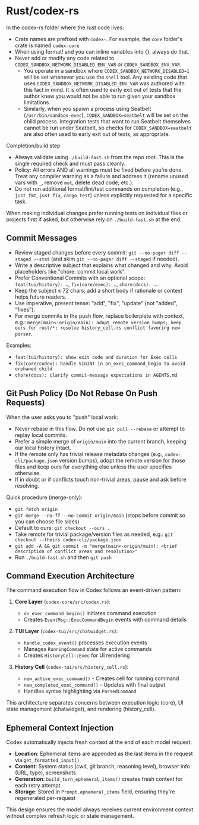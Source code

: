 # Rust/codex-rs

In the codex-rs folder where the rust code lives:

- Crate names are prefixed with `codex-`. For example, the `core` folder's crate is named `codex-core`
- When using format! and you can inline variables into {}, always do that.
- Never add or modify any code related to `CODEX_SANDBOX_NETWORK_DISABLED_ENV_VAR` or `CODEX_SANDBOX_ENV_VAR`.
  - You operate in a sandbox where `CODEX_SANDBOX_NETWORK_DISABLED=1` will be set whenever you use the `shell` tool. Any existing code that uses `CODEX_SANDBOX_NETWORK_DISABLED_ENV_VAR` was authored with this fact in mind. It is often used to early exit out of tests that the author knew you would not be able to run given your sandbox limitations.
  - Similarly, when you spawn a process using Seatbelt (`/usr/bin/sandbox-exec`), `CODEX_SANDBOX=seatbelt` will be set on the child process. Integration tests that want to run Seatbelt themselves cannot be run under Seatbelt, so checks for `CODEX_SANDBOX=seatbelt` are also often used to early exit out of tests, as appropriate.

Completion/build step

- Always validate using `./build-fast.sh` from the repo root. This is the single required check and must pass cleanly.
- Policy: All errors AND all warnings must be fixed before you’re done. Treat any compiler warning as a failure and address it (rename unused vars with `_`, remove `mut`, delete dead code, etc.).
- Do not run additional format/lint/test commands on completion (e.g., `just fmt`, `just fix`, `cargo test`) unless explicitly requested for a specific task.

When making individual changes prefer running tests on individual files or projects first if asked, but otherwise rely on `./build-fast.sh` at the end.

## Commit Messages

- Review staged changes before every commit: `git --no-pager diff --staged --stat` (and skim `git --no-pager diff --staged` if needed).
- Write a descriptive subject that explains what changed and why. Avoid placeholders like "chore: commit local work".
- Prefer Conventional Commits with an optional scope: `feat(tui/history): …`, `fix(core/exec): …`, `chore(docs): …`.
- Keep the subject ≤ 72 chars; add a short body if rationale or context helps future readers.
- Use imperative, present tense: "add", "fix", "update" (not "added", "fixes").
- For merge commits in the push flow, replace boilerplate with context, e.g.: `merge(main<-origin/main): adopt remote version bumps; keep ours for rust/*; resolve history_cell.rs conflict favoring new parser`.

Examples:

- `feat(tui/history): show exit code and duration for Exec cells`
- `fix(core/codex): handle SIGINT in on_exec_command_begin to avoid orphaned child`
- `chore(docs): clarify commit-message expectations in AGENTS.md`

## Git Push Policy (Do Not Rebase On Push Requests)

When the user asks you to "push" local work:

- Never rebase in this flow. Do not use `git pull --rebase` or attempt to replay local commits.
- Prefer a simple merge of `origin/main` into the current branch, keeping our local history intact.
- If the remote only has trivial release metadata changes (e.g., `codex-cli/package.json` version bumps), adopt the remote version for those files and keep ours for everything else unless the user specifies otherwise.
- If in doubt or if conflicts touch non-trivial areas, pause and ask before resolving.

Quick procedure (merge-only):

- `git fetch origin`
- `git merge --no-ff --no-commit origin/main` (stops before commit so you can choose file sides)
- Default to ours: `git checkout --ours .`
- Take remote for trivial package/version files as needed, e.g.: `git checkout --theirs codex-cli/package.json`
- `git add -A && git commit -m "merge(main<-origin/main): <brief description of conflict areas and resolution>"`
- Run `./build-fast.sh` and then `git push`

## Command Execution Architecture

The command execution flow in Codex follows an event-driven pattern:

1. **Core Layer** (`codex-core/src/codex.rs`):
   - `on_exec_command_begin()` initiates command execution
   - Creates `EventMsg::ExecCommandBegin` events with command details

2. **TUI Layer** (`codex-tui/src/chatwidget.rs`):
   - `handle_codex_event()` processes execution events
   - Manages `RunningCommand` state for active commands
   - Creates `HistoryCell::Exec` for UI rendering

3. **History Cell** (`codex-tui/src/history_cell.rs`):
   - `new_active_exec_command()` - Creates cell for running command
   - `new_completed_exec_command()` - Updates with final output
   - Handles syntax highlighting via `ParsedCommand`

This architecture separates concerns between execution logic (core), UI state management (chatwidget), and rendering (history_cell).

## Ephemeral Context Injection

Codex automatically injects fresh context at the end of each model request:

- **Location**: Ephemeral items are appended as the last items in the request via `get_formatted_input()`
- **Content**: System status (cwd, git branch, reasoning level), browser info (URL, type), screenshots
- **Generation**: `build_turn_ephemeral_items()` creates fresh context for each retry attempt
- **Storage**: Stored in `Prompt.ephemeral_items` field, ensuring they're regenerated per-request

This design ensures the model always receives current environment context without complex refresh logic or state management.
